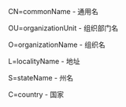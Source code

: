 CN=commonName    - 通用名

OU=organizationUnit  - 组织部门名

O=organizationName  - 组织名

L=localityName - 地址

S=stateName - 州名

C=country - 国家

